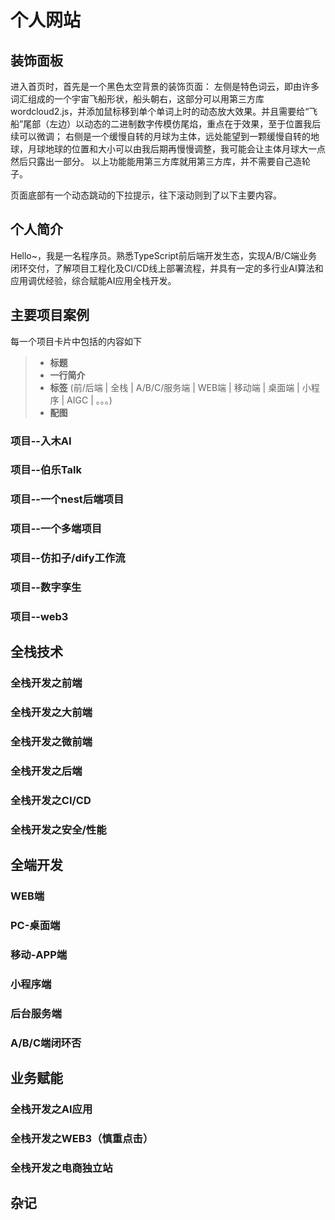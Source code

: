 # 个人网站

## 装饰面板

进入首页时，首先是一个黑色太空背景的装饰页面：
左侧是特色词云，即由许多词汇组成的一个宇宙飞船形状，船头朝右，这部分可以用第三方库wordcloud2.js，并添加鼠标移到单个单词上时的动态放大效果。并且需要给“飞船”尾部（左边）以动态的二进制数字传模仿尾焰，重点在于效果，至于位置我后续可以微调；
右侧是一个缓慢自转的月球为主体，远处能望到一颗缓慢自转的地球，月球地球的位置和大小可以由我后期再慢慢调整，我可能会让主体月球大一点然后只露出一部分。
以上功能能用第三方库就用第三方库，并不需要自己造轮子。

页面底部有一个动态跳动的下拉提示，往下滚动则到了以下主要内容。

## 个人简介

Hello~，我是一名程序员。熟悉TypeScript前后端开发生态，实现A/B/C端业务闭环交付，了解项目工程化及CI/CD线上部署流程，并具有一定的多行业AI算法和应用调优经验，综合赋能AI应用全栈开发。

## 主要项目案例

每一个项目卡片中包括的内容如下

> - **标题**
> - **一行简介**
> - **标签** (前/后端 | 全栈 | A/B/C/服务端 | WEB端 | 移动端 | 桌面端 | 小程序 | AIGC | 。。。)
> - **配图**

### 项目--入木AI

### 项目--伯乐Talk

### 项目--一个nest后端项目

### 项目--一个多端项目

<!-- - **状态**: 配图待开发
- **参考**: [https://gemini.google.com/app/fd9ab82994ff0d1b](https://gemini.google.com/app/fd9ab82994ff0d1b) -->

### 项目--仿扣子/dify工作流

<!-- - **状态**: 配图待开发 -->

### 项目--数字孪生

<!-- - **状态**: 配图待开发
- **来源**: 妙码学院 -->

### 项目--web3

<!-- - **状态**: 配图待开发 -->

## 全栈技术

### 全栈开发之前端

### 全栈开发之大前端

### 全栈开发之微前端

### 全栈开发之后端

### 全栈开发之CI/CD

### 全栈开发之安全/性能

## 全端开发

### WEB端

### PC-桌面端

### 移动-APP端

### 小程序端

### 后台服务端

### A/B/C端闭环否

## 业务赋能

### 全栈开发之AI应用

### 全栈开发之WEB3（慎重点击）

### 全栈开发之电商独立站

## 杂记
